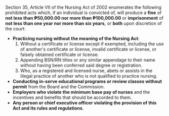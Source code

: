 Section 35, Article VII of the Nursing Act of 2002 enumerates the following prohibited acts which, if an individual is convicted of, will produce a **fine** of **not less than ₱50,000.00 nor more than ₱100,000.00** or **imprisonment** of **not less than one year nor more than six years**, or **both** upon discretion of the court:
- **Practicing nursing without the meaning of the Nursing Act**:
	1. Without a certificate or license except if exempted, including the use of another's certificate or license, invalid certificate or license, or falsely obtained certificate or license.
	2. Appending BSN/RN titles or any similar appendage to their name without having been conferred said degree or registration.
	3. Who, as a registered and licensed nurse, abets or assists in the illegal practice of another who is not qualified to practice nursing.
- **Conducting in-serve educational programs or review classes without permit** from the Board and the Commission.
- **Employers who violate the minimum base pay of nurses** and the incentives and benefits that should be accorded to them.
- **Any person or chief executive officer violating the provision of this Act and its rules and regulations**.